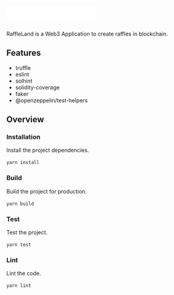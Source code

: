 # <img src="logo.svg" alt="RaffleLand" height="40px">

RaffleLand is a Web3 Application to create raffles in blockchain.

## Features

- truffle
- eslint
- solhint
- solidity-coverage
- faker
- @openzeppelin/test-helpers

## Overview

### Installation

Install the project dependencies.

`yarn install`

### Build

Build the project for production.

`yarn build`

### Test

Test the project.

`yarn test`

### Lint

Lint the code.

``yarn lint``
